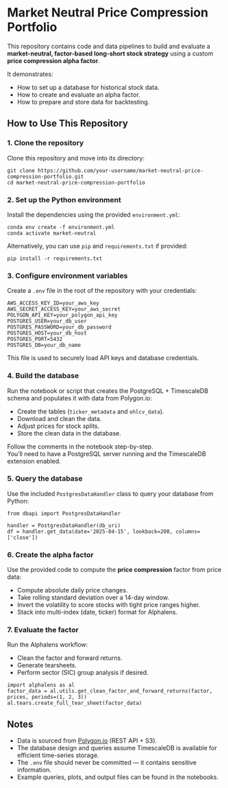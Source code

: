 # Market Neutral Price Compression Portfolio

This repository contains code and data pipelines to build and evaluate a **market-neutral, factor-based long-short stock strategy** using a custom **price compression alpha factor**.

It demonstrates:

- How to set up a database for historical stock data.
- How to create and evaluate an alpha factor.
- How to prepare and store data for backtesting.

## How to Use This Repository

### 1. Clone the repository

Clone this repository and move into its directory:

```
git clone https://github.com/your-username/market-neutral-price-compression-portfolio.git
cd market-neutral-price-compression-portfolio
```

### 2. Set up the Python environment

Install the dependencies using the provided `environment.yml`:

```
conda env create -f environment.yml
conda activate market-neutral
```

Alternatively, you can use `pip` and `requirements.txt` if provided:

```
pip install -r requirements.txt
```

### 3. Configure environment variables

Create a `.env` file in the root of the repository with your credentials:

```
AWS_ACCESS_KEY_ID=your_aws_key
AWS_SECRET_ACCESS_KEY=your_aws_secret
POLYGON_API_KEY=your_polygon_api_key
POSTGRES_USER=your_db_user
POSTGRES_PASSWORD=your_db_password
POSTGRES_HOST=your_db_host
POSTGRES_PORT=5432
POSTGRES_DB=your_db_name
```

This file is used to securely load API keys and database credentials.

### 4. Build the database

Run the notebook or script that creates the PostgreSQL + TimescaleDB schema and populates it with data from Polygon.io:

- Create the tables (`ticker_metadata` and `ohlcv_data`).
- Download and clean the data.
- Adjust prices for stock splits.
- Store the clean data in the database.

Follow the comments in the notebook step-by-step.\
You’ll need to have a PostgreSQL server running and the TimescaleDB extension enabled.

### 5. Query the database

Use the included `PostgresDataHandler` class to query your database from Python:

```
from dbapi import PostgresDataHandler

handler = PostgresDataHandler(db_uri)
df = handler.get_data(date='2025-04-15', lookback=200, columns=['close'])
```

### 6. Create the alpha factor

Use the provided code to compute the **price compression** factor from price data:

- Compute absolute daily price changes.
- Take rolling standard deviation over a 14-day window.
- Invert the volatility to score stocks with tight price ranges higher.
- Stack into multi-index (date, ticker) format for Alphalens.

### 7. Evaluate the factor

Run the Alphalens workflow:

- Clean the factor and forward returns.
- Generate tearsheets.
- Perform sector (SIC) group analysis if desired.

```
import alphalens as al
factor_data = al.utils.get_clean_factor_and_forward_returns(factor, prices, periods=(1, 2, 3))
al.tears.create_full_tear_sheet(factor_data)
```

## Notes

- Data is sourced from [Polygon.io](https://polygon.io) (REST API + S3).
- The database design and queries assume TimescaleDB is available for efficient time-series storage.
- The `.env` file should never be committed — it contains sensitive information.
- Example queries, plots, and output files can be found in the notebooks.

